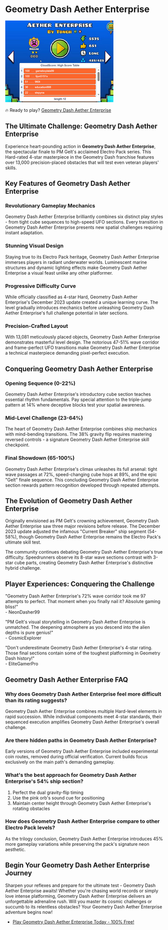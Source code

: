# Geometry Dash Aether Enterprise

![Geometry Dash Aether Enterprise](https://raw.githubusercontent.com/geometry-games/geometry-dash-aether-enterprise/refs/heads/main/geometry-dash-aether-enterprise.png "Geometry Dash Aether Enterprise")

🔥 Ready to play? [Geometry Dash Aether Enterprise](https://geometrydashgames.com/geometry-dash-aether-enterprise/ "Geometry Dash Aether Enterprise")

## The Ultimate Challenge: Geometry Dash Aether Enterprise

Experience heart-pounding action in **Geometry Dash Aether Enterprise**, the spectacular finale to PM Gelt's acclaimed Electro Pack series. This Hard-rated 4-star masterpiece in the Geometry Dash franchise features over 13,000 precision-placed obstacles that will test even veteran players' skills.

## Key Features of Geometry Dash Aether Enterprise

### Revolutionary Gameplay Mechanics
Geometry Dash Aether Enterprise brilliantly combines six distinct play styles - from tight cube sequences to high-speed UFO sections. Every transition in Geometry Dash Aether Enterprise presents new spatial challenges requiring instant adaptation.

### Stunning Visual Design
Staying true to its Electro Pack heritage, Geometry Dash Aether Enterprise immerses players in radiant underwater worlds. Luminescent marine structures and dynamic lighting effects make Geometry Dash Aether Enterprise a visual feast unlike any other platformer.

### Progressive Difficulty Curve
While officially classified as 4-star Hard, Geometry Dash Aether Enterprise's December 2023 update created a unique learning curve. The level gradually introduces mechanics before unleashing Geometry Dash Aether Enterprise's full challenge potential in later sections.

### Precision-Crafted Layout
With 13,081 meticulously placed objects, Geometry Dash Aether Enterprise demonstrates masterful level design. The notorious 47-51% wave corridor and frame-perfect UFO transitions make Geometry Dash Aether Enterprise a technical masterpiece demanding pixel-perfect execution.

## Conquering Geometry Dash Aether Enterprise

### Opening Sequence (0-22%)
Geometry Dash Aether Enterprise's introductory cube section teaches essential rhythm fundamentals. Pay special attention to the triple-jump pattern at 14% where deceptive blocks test your spatial awareness.

### Mid-Level Challenge (23-64%)
The heart of Geometry Dash Aether Enterprise combines ship mechanics with mind-bending transitions. The 38% gravity flip requires mastering reversed controls - a signature Geometry Dash Aether Enterprise skill checkpoint.

### Final Showdown (65-100%)
Geometry Dash Aether Enterprise's climax unleashes its full arsenal: tight wave passages at 72%, speed-changing cube hops at 89%, and the epic "Gelt" finale sequence. This concluding Geometry Dash Aether Enterprise section rewards pattern recognition developed through repeated attempts.

## The Evolution of Geometry Dash Aether Enterprise

Originally envisioned as PM Gelt's crowning achievement, Geometry Dash Aether Enterprise saw three major revisions before release. The December 2023 update adjusted the infamous "Current Breaker" ship segment (54-58%), though Geometry Dash Aether Enterprise remains the Electro Pack's ultimate skill test.

The community continues debating Geometry Dash Aether Enterprise's true difficulty. Speedrunners observe its 8-star wave sections contrast with 3-star cube parts, creating Geometry Dash Aether Enterprise's distinctive hybrid challenge.

## Player Experiences: Conquering the Challenge

"Geometry Dash Aether Enterprise's 72% wave corridor took me 97 attempts to perfect. That moment when you finally nail it? Absolute gaming bliss!"  
\- NeonDasher99

"PM Gelt's visual storytelling in Geometry Dash Aether Enterprise is unmatched. The deepening atmosphere as you descend into the alien depths is pure genius!"  
\- CosmicExplorer

"Don't underestimate Geometry Dash Aether Enterprise's 4-star rating. Those final sections contain some of the toughest platforming in Geometry Dash history!"  
\- EliteGamerPro

## Geometry Dash Aether Enterprise FAQ

### Why does Geometry Dash Aether Enterprise feel more difficult than its rating suggests?
Geometry Dash Aether Enterprise combines multiple Hard-level elements in rapid succession. While individual components meet 4-star standards, their sequenced execution amplifies Geometry Dash Aether Enterprise's overall challenge.

### Are there hidden paths in Geometry Dash Aether Enterprise?
Early versions of Geometry Dash Aether Enterprise included experimental coin routes, removed during official verification. Current builds focus exclusively on the main path's demanding gameplay.

### What's the best approach for Geometry Dash Aether Enterprise's 54% ship section?
1. Perfect the dual gravity-flip timing  
2. Use the pink orb's sound cue for positioning  
3. Maintain center height through Geometry Dash Aether Enterprise's rotating obstacles

### How does Geometry Dash Aether Enterprise compare to other Electro Pack levels?
As the trilogy conclusion, Geometry Dash Aether Enterprise introduces 45% more gameplay variations while preserving the pack's signature neon aesthetic.

## Begin Your Geometry Dash Aether Enterprise Journey

Sharpen your reflexes and prepare for the ultimate test - Geometry Dash Aether Enterprise awaits! Whether you're chasing world records or simply love intense platforming, Geometry Dash Aether Enterprise delivers an unforgettable adrenaline rush. Will you master its cosmic challenges or succumb to its relentless obstacles? Your Geometry Dash Aether Enterprise adventure begins now!

- [Play Geometry Dash Aether Enterprise Today - 100% Free!](https://geometrydashgames.com/geometry-dash-aether-enterprise/ "Geometry Dash Aether Enterprise")

